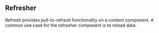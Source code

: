 ## Refresher

Refresh provides pull-to-refresh functionality on a content component. A common use case for the refresher component is to reload data. 